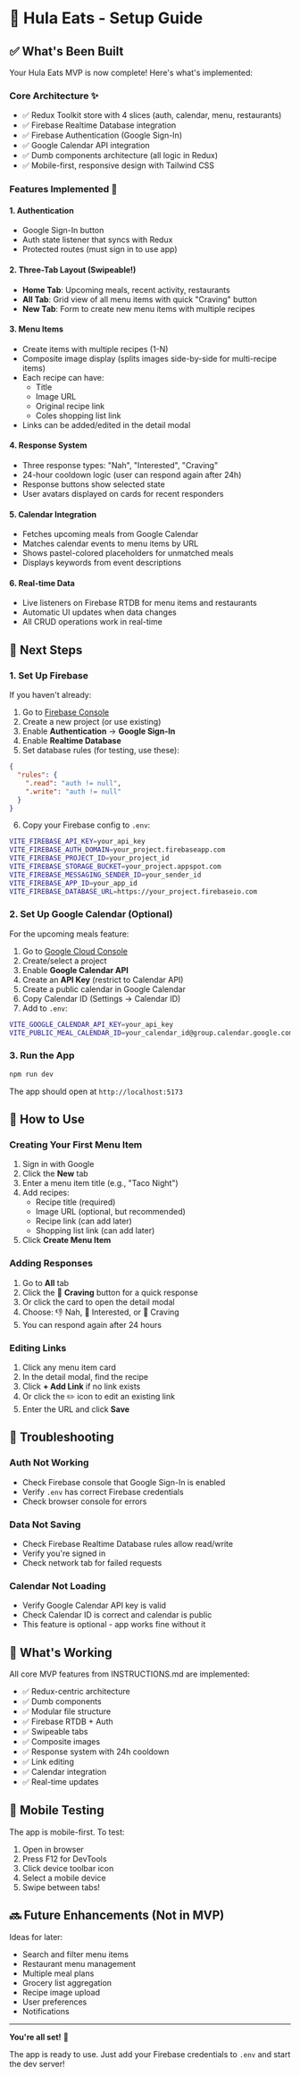 # 🚀 Hula Eats - Setup Guide

## ✅ What's Been Built

Your Hula Eats MVP is now complete! Here's what's implemented:

### Core Architecture ✨

- ✅ Redux Toolkit store with 4 slices (auth, calendar, menu, restaurants)
- ✅ Firebase Realtime Database integration
- ✅ Firebase Authentication (Google Sign-In)
- ✅ Google Calendar API integration
- ✅ Dumb components architecture (all logic in Redux)
- ✅ Mobile-first, responsive design with Tailwind CSS

### Features Implemented 🎯

#### 1. Authentication

- Google Sign-In button
- Auth state listener that syncs with Redux
- Protected routes (must sign in to use app)

#### 2. Three-Tab Layout (Swipeable!)

- **Home Tab**: Upcoming meals, recent activity, restaurants
- **All Tab**: Grid view of all menu items with quick "Craving" button
- **New Tab**: Form to create new menu items with multiple recipes

#### 3. Menu Items

- Create items with multiple recipes (1-N)
- Composite image display (splits images side-by-side for multi-recipe items)
- Each recipe can have:
  - Title
  - Image URL
  - Original recipe link
  - Coles shopping list link
- Links can be added/edited in the detail modal

#### 4. Response System

- Three response types: "Nah", "Interested", "Craving"
- 24-hour cooldown logic (user can respond again after 24h)
- Response buttons show selected state
- User avatars displayed on cards for recent responders

#### 5. Calendar Integration

- Fetches upcoming meals from Google Calendar
- Matches calendar events to menu items by URL
- Shows pastel-colored placeholders for unmatched meals
- Displays keywords from event descriptions

#### 6. Real-time Data

- Live listeners on Firebase RTDB for menu items and restaurants
- Automatic UI updates when data changes
- All CRUD operations work in real-time

## 🔧 Next Steps

### 1. Set Up Firebase

If you haven't already:

1. Go to [Firebase Console](https://console.firebase.google.com)
2. Create a new project (or use existing)
3. Enable **Authentication** → **Google Sign-In**
4. Enable **Realtime Database**
5. Set database rules (for testing, use these):

```json
{
  "rules": {
    ".read": "auth != null",
    ".write": "auth != null"
  }
}
```

6. Copy your Firebase config to `.env`:

```bash
VITE_FIREBASE_API_KEY=your_api_key
VITE_FIREBASE_AUTH_DOMAIN=your_project.firebaseapp.com
VITE_FIREBASE_PROJECT_ID=your_project_id
VITE_FIREBASE_STORAGE_BUCKET=your_project.appspot.com
VITE_FIREBASE_MESSAGING_SENDER_ID=your_sender_id
VITE_FIREBASE_APP_ID=your_app_id
VITE_FIREBASE_DATABASE_URL=https://your_project.firebaseio.com
```

### 2. Set Up Google Calendar (Optional)

For the upcoming meals feature:

1. Go to [Google Cloud Console](https://console.cloud.google.com)
2. Create/select a project
3. Enable **Google Calendar API**
4. Create an **API Key** (restrict to Calendar API)
5. Create a public calendar in Google Calendar
6. Copy Calendar ID (Settings → Calendar ID)
7. Add to `.env`:

```bash
VITE_GOOGLE_CALENDAR_API_KEY=your_api_key
VITE_PUBLIC_MEAL_CALENDAR_ID=your_calendar_id@group.calendar.google.com
```

### 3. Run the App

```bash
npm run dev
```

The app should open at `http://localhost:5173`

## 🎨 How to Use

### Creating Your First Menu Item

1. Sign in with Google
2. Click the **New** tab
3. Enter a menu item title (e.g., "Taco Night")
4. Add recipes:
   - Recipe title (required)
   - Image URL (optional, but recommended)
   - Recipe link (can add later)
   - Shopping list link (can add later)
5. Click **Create Menu Item**

### Adding Responses

1. Go to **All** tab
2. Click the 🤤 **Craving** button for a quick response
3. Or click the card to open the detail modal
4. Choose: 👎 Nah, 🤔 Interested, or 🤤 Craving
5. You can respond again after 24 hours

### Editing Links

1. Click any menu item card
2. In the detail modal, find the recipe
3. Click **+ Add Link** if no link exists
4. Or click the ✏️ icon to edit an existing link
5. Enter the URL and click **Save**

## 🐛 Troubleshooting

### Auth Not Working

- Check Firebase console that Google Sign-In is enabled
- Verify `.env` has correct Firebase credentials
- Check browser console for errors

### Data Not Saving

- Check Firebase Realtime Database rules allow read/write
- Verify you're signed in
- Check network tab for failed requests

### Calendar Not Loading

- Verify Google Calendar API key is valid
- Check Calendar ID is correct and calendar is public
- This feature is optional - app works fine without it

## 🎯 What's Working

All core MVP features from INSTRUCTIONS.md are implemented:

- ✅ Redux-centric architecture
- ✅ Dumb components
- ✅ Modular file structure
- ✅ Firebase RTDB + Auth
- ✅ Swipeable tabs
- ✅ Composite images
- ✅ Response system with 24h cooldown
- ✅ Link editing
- ✅ Calendar integration
- ✅ Real-time updates

## 📱 Mobile Testing

The app is mobile-first. To test:

1. Open in browser
2. Press F12 for DevTools
3. Click device toolbar icon
4. Select a mobile device
5. Swipe between tabs!

## 🔜 Future Enhancements (Not in MVP)

Ideas for later:

- Search and filter menu items
- Restaurant menu management
- Multiple meal plans
- Grocery list aggregation
- Recipe image upload
- User preferences
- Notifications

---

**You're all set!** 🎉

The app is ready to use. Just add your Firebase credentials to `.env` and start the dev server!
